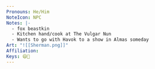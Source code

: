 ```yaml
---
Pronouns: He/Him
NoteIcon: NPC
Notes: |-
  - fox beastkin
  - Kitchen hand/cook at The Vulgar Nun
  - Wants to go with Havok to a show in Almas someday
Art: "![[Sherman.png]]"
Affiliation: 
Keys: 😄🤝
---
```


